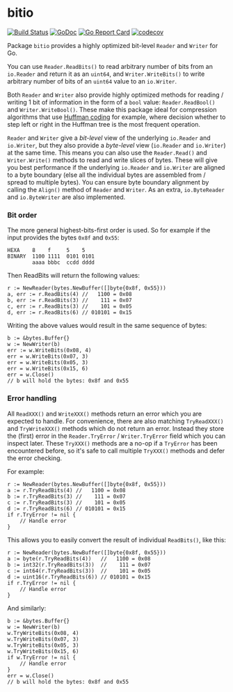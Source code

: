 # bitio

[![Build Status](https://travis-ci.org/icza/bitio.svg?branch=master)](https://travis-ci.org/icza/bitio)
[![GoDoc](https://godoc.org/github.com/icza/bitio?status.svg)](https://godoc.org/github.com/icza/bitio)
[![Go Report Card](https://goreportcard.com/badge/github.com/icza/bitio)](https://goreportcard.com/report/github.com/icza/bitio)
[![codecov](https://codecov.io/gh/icza/bitio/branch/master/graph/badge.svg)](https://codecov.io/gh/icza/bitio)

Package `bitio` provides a highly optimized bit-level `Reader` and `Writer` for Go.

You can use `Reader.ReadBits()` to read arbitrary number of bits from an `io.Reader` and return it as an `uint64`,
and `Writer.WriteBits()` to write arbitrary number of bits of an `uint64` value to an `io.Writer`.

Both `Reader` and `Writer` also provide highly optimized methods for reading / writing
1 bit of information in the form of a `bool` value: `Reader.ReadBool()` and `Writer.WriteBool()`.
These make this package ideal for compression algorithms that use [Huffman coding](https://en.wikipedia.org/wiki/Huffman_coding) for example,
where decision whether to step left or right in the Huffman tree is the most frequent operation.

`Reader` and `Writer` give a _bit-level_ view  of the underlying `io.Reader` and `io.Writer`, but they also
provide a _byte-level_ view (`io.Reader` and `io.Writer`) at the same time. This means you can also use
the `Reader.Read()` and `Writer.Write()` methods to read and write slices of bytes. These will give
you best performance if the underlying `io.Reader` and `io.Writer` are aligned to a byte boundary
(else all the individual bytes are assembled from / spread to multiple bytes). You can ensure
byte boundary alignment by calling the `Align()` method of `Reader` and `Writer`. As an extra,
`io.ByteReader` and `io.ByteWriter` are also implemented.

### Bit order

The more general highest-bits-first order is used. So for example if the input provides the bytes `0x8f` and `0x55`:

    HEXA    8    f     5    5
    BINARY  1100 1111  0101 0101
            aaaa bbbc  ccdd dddd

Then ReadBits will return the following values:

    r := NewReader(bytes.NewBuffer([]byte{0x8f, 0x55}))
    a, err := r.ReadBits(4) //   1100 = 0x08
    b, err := r.ReadBits(3) //    111 = 0x07
    c, err := r.ReadBits(3) //    101 = 0x05
    d, err := r.ReadBits(6) // 010101 = 0x15

Writing the above values would result in the same sequence of bytes:

    b := &bytes.Buffer{}
    w := NewWriter(b)
    err := w.WriteBits(0x08, 4)
    err = w.WriteBits(0x07, 3)
    err = w.WriteBits(0x05, 3)
    err = w.WriteBits(0x15, 6)
    err = w.Close()
    // b will hold the bytes: 0x8f and 0x55

### Error handling

All `ReadXXX()` and `WriteXXX()` methods return an error which you are expected to handle.
For convenience, there are also matching `TryReadXXX()` and `TryWriteXXX()` methods
which do not return an error. Instead they store the (first) error in the
`Reader.TryError` / `Writer.TryError` field which you can inspect later.
These `TryXXX()` methods are a no-op if a `TryError` has been encountered before,
so it's safe to call multiple `TryXXX()` methods and defer the error checking.

For example:

    r := NewReader(bytes.NewBuffer([]byte{0x8f, 0x55}))
    a := r.TryReadBits(4) //   1100 = 0x08
    b := r.TryReadBits(3) //    111 = 0x07
    c := r.TryReadBits(3) //    101 = 0x05
    d := r.TryReadBits(6) // 010101 = 0x15
    if r.TryError != nil {
        // Handle error
    }

This allows you to easily convert the result of individual `ReadBits()`, like this:

    r := NewReader(bytes.NewBuffer([]byte{0x8f, 0x55}))
    a := byte(r.TryReadBits(4))   //   1100 = 0x08
    b := int32(r.TryReadBits(3))  //    111 = 0x07
    c := int64(r.TryReadBits(3))  //    101 = 0x05
    d := uint16(r.TryReadBits(6)) // 010101 = 0x15
    if r.TryError != nil {
        // Handle error
    }

And similarly:

    b := &bytes.Buffer{}
    w := NewWriter(b)
    w.TryWriteBits(0x08, 4)
    w.TryWriteBits(0x07, 3)
    w.TryWriteBits(0x05, 3)
    w.TryWriteBits(0x15, 6)
    if w.TryError != nil {
        // Handle error
    }
    err = w.Close()
    // b will hold the bytes: 0x8f and 0x55
